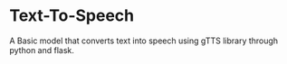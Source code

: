 # Text-To-Speech
A Basic model that converts text into speech using gTTS library through python and flask.
